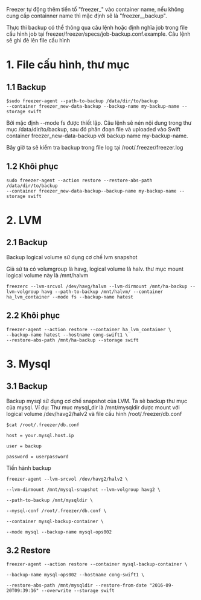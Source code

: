 Freezer tự động thêm tiền tố "freezer_" vào container name, nếu không cung cấp containner name thì mặc định sẽ là "freezer__backup".

Thực thi backup có thể thông qua câu lệnh hoặc định nghĩa job trong file cấu hình job tại freezer/freezer/specs/job-backup.conf.example. Câu lệnh sẽ ghi đè lên file cấu hình


# 1. File cấu hình, thư mục

## 1.1 Backup

```
$sudo freezer-agent --path-to-backup /data/dir/to/backup
--container freezer_new-data-backup --backup-name my-backup-name --storage swift
```

Bởi mặc định --mode fs được thiết lập. Câu lệnh sẽ nén nội dung trong thư mục /data/dir/to/backup, sau đó phân đoạn file và uploaded vào Swift container freezer_new-data-backup với backup name my-backup-name.

Bây giờ ta sẽ kiểm tra backup trong file log tại /root/.freezer/freezer.log


## 1.2 Khôi phục

```
sudo freezer-agent --action restore --restore-abs-path /data/dir/to/backup
--container freezer_new-data-backup--backup-name my-backup-name --storage swift
```

# 2. LVM

## 2.1 Backup
Backup logical volume sử dụng cơ chế lvm snapshot

Giả sử ta có volumgroup là havg, logical volume là halv. thư mục mount logical volume này là /mnt/halvm 

```
freezerc --lvm-srcvol /dev/havg/halvm --lvm-dirmount /mnt/ha-backup --lvm-volgroup havg --path-to-backup /mnt/halvm/ --container ha_lvm_container --mode fs --backup-name hatest
```
## 2.2 Khôi phục

```
freezer-agent --action restore --container ha_lvm_container \
--backup-name hatest --hostname cong-swift1 \
--restore-abs-path /mnt/ha-backup --storage swift
```

# 3. Mysql

## 3.1 Backup

Backup mysql sử dụng cơ chế snapshot của LVM. Ta sẽ backup thư mục của mysql.
Ví dụ: Thư mục mysql_dir là /mnt/mysqldir được mount với logical volume /dev/havg2/halv2 và file cấu hình /root/.freezer/db.conf

```
$cat /root/.freezer/db.conf

host = your.mysql.host.ip

user = backup

password = userpassword
```

Tiến hành backup

```
freezer-agent --lvm-srcvol /dev/havg2/halv2 \

--lvm-dirmount /mnt/mysql-snapshot --lvm-volgroup havg2 \

--path-to-backup /mnt/mysqldir \

--mysql-conf /root/.freezer/db.conf \

--container mysql-backup-container \

--mode mysql --backup-name mysql-ops002

```

## 3.2 Restore

```
freezer-agent --action restore --container mysql-backup-container \

--backup-name mysql-ops002 --hostname cong-swift1 \

--restore-abs-path /mnt/mysqldir --restore-from-date "2016-09-20T09:39:16" --overwrite --storage swift

```
